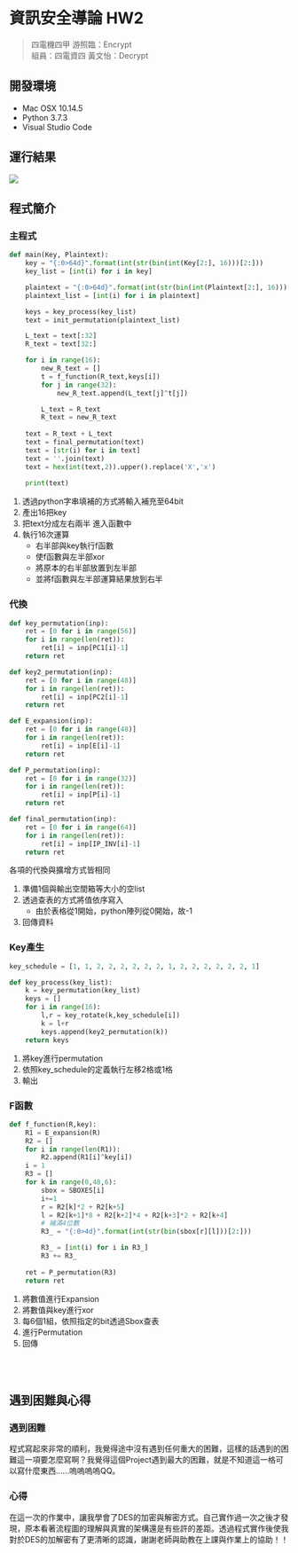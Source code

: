 # 資訊安全導論 HW2
> 四電機四甲 游照臨：Encrypt <br>
> 組員：四電資四 黃文怡：Decrypt

## 開發環境
- Mac OSX 10.14.5
- Python 3.7.3
- Visual Studio Code

## 運行結果
![](https://i.imgur.com/DpxUK6J.png)

## 程式簡介
### 主程式
```python
def main(Key, Plaintext):
    key = "{:0>64d}".format(int(str(bin(int(Key[2:], 16)))[2:]))
    key_list = [int(i) for i in key]

    plaintext = "{:0>64d}".format(int(str(bin(int(Plaintext[2:], 16)))[2:]))
    plaintext_list = [int(i) for i in plaintext]

    keys = key_process(key_list)
    text = init_permutation(plaintext_list)

    L_text = text[:32]
    R_text = text[32:]

    for i in range(16):
        new_R_text = []
        t = f_function(R_text,keys[i])
        for j in range(32):
            new_R_text.append(L_text[j]^t[j])

        L_text = R_text
        R_text = new_R_text
        
    text = R_text + L_text
    text = final_permutation(text)
    text = [str(i) for i in text]
    text = ''.join(text)
    text = hex(int(text,2)).upper().replace('X','x')
    
    print(text)
```
1. 透過python字串填補的方式將輸入補充至64bit
2. 產出16把key
3. 把text分成左右兩半 進入函數中
4. 執行16次運算
    - 右半部與key執行f函數
    - 使f函數與左半部xor
    - 將原本的右半部放置到左半部
    - 並將f函數與左半部運算結果放到右半

### 代換
```python
def key_permutation(inp):
    ret = [0 for i in range(56)]    
    for i in range(len(ret)):
        ret[i] = inp[PC1[i]-1]
    return ret

def key2_permutation(inp):
    ret = [0 for i in range(48)]    
    for i in range(len(ret)):
        ret[i] = inp[PC2[i]-1]
    return ret

def E_expansion(inp):
    ret = [0 for i in range(48)]
    for i in range(len(ret)):
        ret[i] = inp[E[i]-1]
    return ret    

def P_permutation(inp):
    ret = [0 for i in range(32)]
    for i in range(len(ret)):
        ret[i] = inp[P[i]-1]
    return ret    

def final_permutation(inp):
    ret = [0 for i in range(64)]
    for i in range(len(ret)):
        ret[i] = inp[IP_INV[i]-1]
    return ret    
```
各項的代換與擴增方式皆相同
1. 準備1個與輸出空間箱等大小的空list
2. 透過查表的方式將值依序寫入
    - 由於表格從1開始，python陣列從0開始，故-1
3. 回傳資料

### Key產生
```python
key_schedule = [1, 1, 2, 2, 2, 2, 2, 2, 1, 2, 2, 2, 2, 2, 2, 1]

def key_process(key_list):
    k = key_permutation(key_list)
    keys = []
    for i in range(16):
        l,r = key_rotate(k,key_schedule[i])
        k = l+r
        keys.append(key2_permutation(k))
    return keys 
```
1. 將key進行permutation
2. 依照key_schedule的定義執行左移2格或1格
3. 輸出

### F函數
```python
def f_function(R,key):
    R1 = E_expansion(R)
    R2 = []
    for i in range(len(R1)):
        R2.append(R1[i]^key[i])
    i = 1
    R3 = []
    for k in range(0,48,6):
        sbox = SBOXES[i]
        i+=1
        r = R2[k]*2 + R2[k+5]
        l = R2[k+1]*8 + R2[k+2]*4 + R2[k+3]*2 + R2[k+4] 
        # 補滿4位數
        R3_ = "{:0>4d}".format(int(str(bin(sbox[r][l]))[2:]))

        R3_ = [int(i) for i in R3_]
        R3 += R3_
        
    ret = P_permutation(R3)
    return ret
```
1. 將數值進行Expansion
2. 將數值與key進行xor
3. 每6個1組，依照指定的bit透過Sbox查表
4. 進行Permutation
5. 回傳

<br><br>

## 遇到困難與心得
### 遇到困難
程式寫起來非常的順利，我覺得途中沒有遇到任何重大的困難，這樣的話遇到的困難這一項要怎麼寫啊？我覺得這個Project遇到最大的困難，就是不知道這一格可以寫什麼東西......嗚嗚嗚嗚QQ。

### 心得
在這一次的作業中，讓我學會了DES的加密與解密方式。自己實作過一次之後才發現，原本看著流程圖的理解與真實的架構還是有些許的差距。透過程式實作後使我對於DES的加解密有了更清晰的認識，謝謝老師與助教在上課與作業上的協助！！